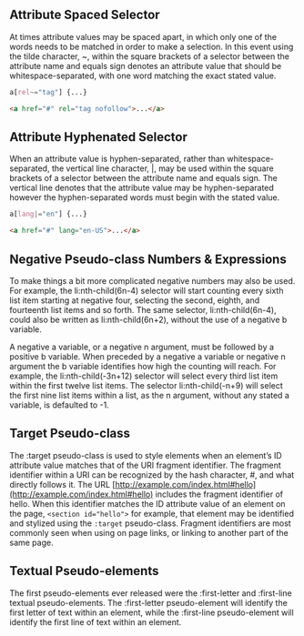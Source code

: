 
## Attribute Spaced Selector

At times attribute values may be spaced apart, in which only one of the words needs to be matched in order to make a selection. In this event using the tilde character, ~, within the square brackets of a selector between the attribute name and equals sign denotes an attribute value that should be whitespace-separated, with one word matching the exact stated value.

```css
a[rel~="tag"] {...}
```

```html
<a href="#" rel="tag nofollow">...</a>
```

## Attribute Hyphenated Selector

When an attribute value is hyphen-separated, rather than whitespace-separated, the vertical line character, |, may be used within the square brackets of a selector between the attribute name and equals sign. The vertical line denotes that the attribute value may be hyphen-separated however the hyphen-separated words must begin with the stated value.

```css
a[lang|="en"] {...}
```

```html
<a href="#" lang="en-US">...</a>
```

## Negative Pseudo-class Numbers & Expressions

To make things a bit more complicated negative numbers may also be used. For example, the li:nth-child(6n-4) selector will start counting every sixth list item starting at negative four, selecting the second, eighth, and fourteenth list items and so forth. The same selector, li:nth-child(6n-4), could also be written as li:nth-child(6n+2), without the use of a negative b variable.

A negative a variable, or a negative n argument, must be followed by a positive b variable. When preceded by a negative a variable or negative n argument the b variable identifies how high the counting will reach. For example, the li:nth-child(-3n+12) selector will select every third list item within the first twelve list items. The selector li:nth-child(-n+9) will select the first nine list items within a list, as the n argument, without any stated a variable, is defaulted to -1.

## Target Pseudo-class

The :target pseudo-class is used to style elements when an element’s ID attribute value matches that of the URI fragment identifier. The fragment identifier within a URI can be recognized by the hash character, #, and what directly follows it. The URL [http://example.com/index.html#hello](http://example.com/index.html#hello) includes the fragment identifier of hello. When this identifier matches the ID attribute value of an element on the page, `<section id="hello">` for example, that element may be identified and stylized using the `:target` pseudo-class. Fragment identifiers are most commonly seen when using on page links, or linking to another part of the same page.

## Textual Pseudo-elements

The first pseudo-elements ever released were the :first-letter and :first-line textual pseudo-elements. The :first-letter pseudo-element will identify the first letter of text within an element, while the :first-line pseudo-element will identify the first line of text within an element.
